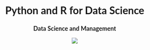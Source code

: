 <div align="center">

# <b style="font-family: 'LUISS', 'Lato'">Python and R for Data Science</b>
<h3 style="font-family: 'LUISS', 'Lato'">Data Science and Management</h3>

<img src="https://ercoppa.github.io/labds/dist/img/cliente-luiss.png">
<br><br><br>

</div>